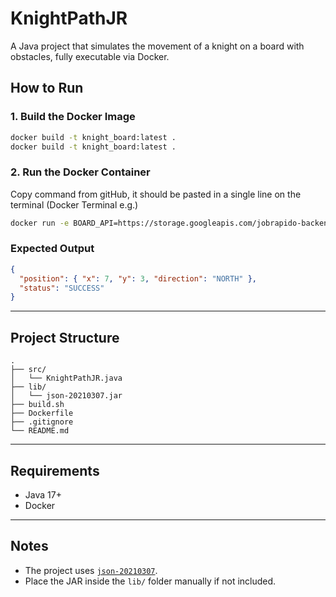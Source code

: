 # KnightPathJR
A Java project that simulates the movement of a knight on a board with obstacles, fully executable via Docker.
## How to Run

### 1. Build the Docker Image

```bash
docker build -t knight_board:latest .
docker build -t knight_board:latest .
```

### 2. Run the Docker Container
Copy command from gitHub, it should be pasted in a single line on the terminal (Docker Terminal e.g.)

```bash
docker run -e BOARD_API=https://storage.googleapis.com/jobrapido-backend-test/board.json -e COMMANDS_API=https://storage.googleapis.com/jobrapido-backend-test/commands.json knight_board:latest
```

### Expected Output

```json
{
  "position": { "x": 7, "y": 3, "direction": "NORTH" },
  "status": "SUCCESS"
}
```

---

## Project Structure

```
.
├── src/
│   └── KnightPathJR.java
├── lib/
│   └── json-20210307.jar
├── build.sh
├── Dockerfile
├── .gitignore
└── README.md
```

---

## Requirements

- Java 17+
- Docker

---

## Notes

- The project uses [`json-20210307`](https://repo1.maven.org/maven2/org/json/json/20210307/json-20210307.jar).
- Place the JAR inside the `lib/` folder manually if not included.